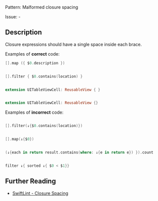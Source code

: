 Pattern: Malformed closure spacing

Issue: -

## Description

Closure expressions should have a single space inside each brace.

Examples of **correct** code:
```swift
[].map ({ $0.description })


[].filter { $0.contains(location) }


extension UITableViewCell: ReusableView { }


extension UITableViewCell: ReusableView {}

```
Examples of **incorrect** code:
```swift

[].filter(↓{$0.contains(location)})


[].map(↓{$0})


(↓{each in return result.contains(where: ↓{e in return e}) }).count


filter ↓{ sorted ↓{ $0 < $1}}

```

## Further Reading

* [SwiftLint - Closure Spacing](https://github.com/realm/SwiftLint/blob/master/Rules.md#closure-spacing)
